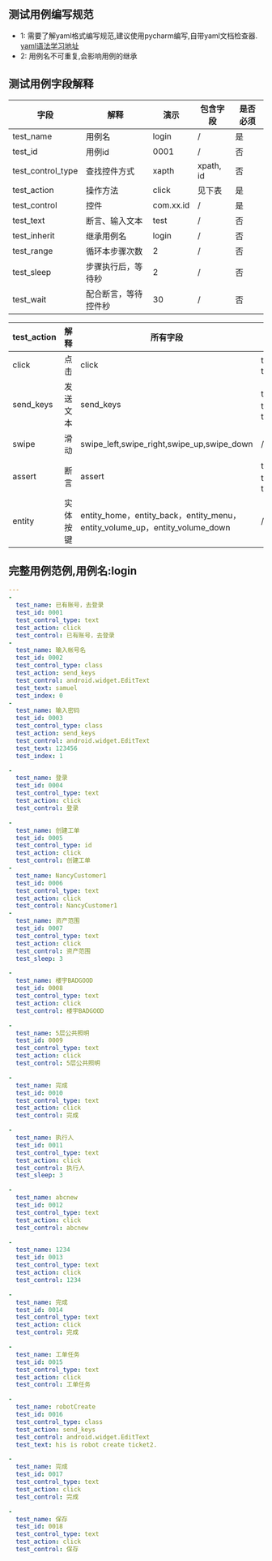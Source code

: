 ## 测试用例编写规范

* 1: 需要了解yaml格式编写规范,建议使用pycharm编写,自带yaml文档检查器.
[yaml语法学习地址](http://www.ruanyifeng.com/blog/2016/07/yaml.html)
* 2: 用例名不可重复,会影响用例的继承

## 测试用例字段解释


| 字段                | 解释         | 演示        | 包含字段      | 是否必须 |
| ----------------- | ---------- | --------- | --------- | ---- |
| test_name         | 用例名        | login     | /         | 是    |
| test_id           | 用例id       | 0001      | /         | 否    |
| test_control_type | 查找控件方式     | xapth     | xpath, id | 否    |
| test_action       | 操作方法       | click     | 见下表       | 是    |
| test_control      | 控件         | com.xx.id | /         | 是    |
| test_text         | 断言、输入文本    | test      | /         | 否    |
| test_inherit      | 继承用例名      | login     | /         | 否    |
| test_range        | 循环本步骤次数    | 2         | /         | 否    |
| test_sleep        | 步骤执行后，等待秒  | 2         | /         | 否    |
| test_wait         | 配合断言，等待控件秒 | 30        | /         | 否    |


| test_action | 解释   | 所有字段                                     | 配合字段                                     | 辅助配合字段    |
| ----------- | ---- | ---------------------------------------- | ---------------------------------------- | --------- |
| click       | 点击   | click                                    | test_control_type，test_control           | /         |
| send_keys   | 发送文本 | send_keys                                | test_control_type，test_control，test_text | /         |
| swipe       | 滑动   | swipe_left,swipe_right,swipe_up,swipe_down | /                                        | /         |
| assert      | 断言   | assert                                   | test_control_type，test_control，test_text | test_wait |
| entity      | 实体按键 | entity_home，entity_back，entity_menu，entity_volume_up，entity_volume_down | /                                        | /         |

## 完整用例范例,用例名:login

```yaml
---
-
  test_name: 已有账号，去登录
  test_id: 0001
  test_control_type: text
  test_action: click
  test_control: 已有账号，去登录
-
  test_name: 输入帐号名
  test_id: 0002
  test_control_type: class
  test_action: send_keys
  test_control: android.widget.EditText
  test_text: samuel
  test_index: 0
-
  test_name: 输入密码
  test_id: 0003
  test_control_type: class
  test_action: send_keys
  test_control: android.widget.EditText
  test_text: 123456
  test_index: 1

-
  test_name: 登录
  test_id: 0004
  test_control_type: text
  test_action: click
  test_control: 登录

-
  test_name: 创建工单
  test_id: 0005
  test_control_type: id
  test_action: click
  test_control: 创建工单
-
  test_name: NancyCustomer1
  test_id: 0006
  test_control_type: text
  test_action: click
  test_control: NancyCustomer1
-
  test_name: 资产范围
  test_id: 0007
  test_control_type: text
  test_action: click
  test_control: 资产范围
  test_sleep: 3

-
  test_name: 楼宇BADGOOD
  test_id: 0008
  test_control_type: text
  test_action: click
  test_control: 楼宇BADGOOD  

-
  test_name: 5层公共照明
  test_id: 0009
  test_control_type: text
  test_action: click
  test_control: 5层公共照明 

-
  test_name: 完成
  test_id: 0010
  test_control_type: text
  test_action: click
  test_control: 完成 

-
  test_name: 执行人
  test_id: 0011
  test_control_type: text
  test_action: click
  test_control: 执行人 
  test_sleep: 3

-
  test_name: abcnew
  test_id: 0012
  test_control_type: text
  test_action: click
  test_control: abcnew

-
  test_name: 1234
  test_id: 0013
  test_control_type: text
  test_action: click
  test_control: 1234

-
  test_name: 完成
  test_id: 0014
  test_control_type: text
  test_action: click
  test_control: 完成 

-
  test_name: 工单任务
  test_id: 0015
  test_control_type: text
  test_action: click
  test_control: 工单任务 

-
  test_name: robotCreate
  test_id: 0016
  test_control_type: class
  test_action: send_keys
  test_control: android.widget.EditText
  test_text: his is robot create ticket2.

-
  test_name: 完成
  test_id: 0017
  test_control_type: text
  test_action: click
  test_control: 完成 

-
  test_name: 保存
  test_id: 0018
  test_control_type: text
  test_action: click
  test_control: 保存 
  

```